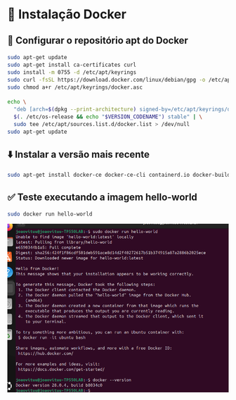 #  🐳 Instalação Docker

## 🔧 Configurar o repositório apt do Docker
```bash
sudo apt-get update
sudo apt-get install ca-certificates curl
sudo install -m 0755 -d /etc/apt/keyrings
sudo curl -fsSL https://download.docker.com/linux/debian/gpg -o /etc/apt/keyrings/docker.asc
sudo chmod a+r /etc/apt/keyrings/docker.asc

echo \
  "deb [arch=$(dpkg --print-architecture) signed-by=/etc/apt/keyrings/docker.asc] https://download.docker.com/linux/debian \
  $(. /etc/os-release && echo "$VERSION_CODENAME") stable" | \
  sudo tee /etc/apt/sources.list.d/docker.list > /dev/null
sudo apt-get update
```
## ⬇️ Instalar a versão mais recente
```bash
sudo apt-get install docker-ce docker-ce-cli containerd.io docker-buildx-plugin docker-compose-plugin
```
## ✅ Teste executando a imagem hello-world
```bash
sudo docker run hello-world
```

![Teste Docker](../Docker/images/Teste%20Docker.png)